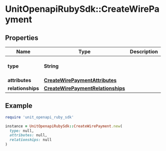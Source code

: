 # UnitOpenapiRubySdk::CreateWirePayment

## Properties

| Name | Type | Description | Notes |
| ---- | ---- | ----------- | ----- |
| **type** | **String** |  | [optional][default to &#39;wirePayment&#39;] |
| **attributes** | [**CreateWirePaymentAttributes**](CreateWirePaymentAttributes.md) |  |  |
| **relationships** | [**CreateWirePaymentRelationships**](CreateWirePaymentRelationships.md) |  |  |

## Example

```ruby
require 'unit_openapi_ruby_sdk'

instance = UnitOpenapiRubySdk::CreateWirePayment.new(
  type: null,
  attributes: null,
  relationships: null
)
```

